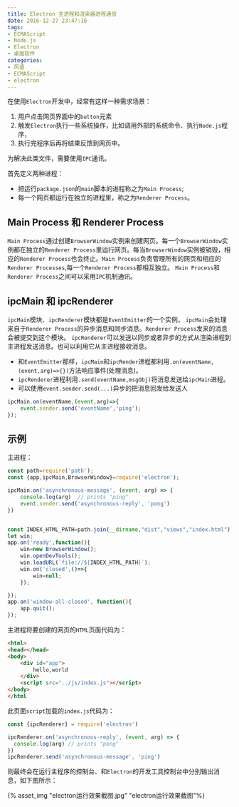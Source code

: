 ```yaml
---
title: Electron 主进程和渲染器进程通信
date: 2016-12-27 23:47:16
tags:
- ECMAScript
- Node.js
- Electron
- 桌面软件
categories:
- 风语
- ECMAScript
- electron
---
```



在使用`Electron`开发中，经常有这样一种需求场景：
1. 用户点击网页界面中的`button`元素
2. 触发`Electron`执行一些系统操作，比如调用外部的系统命令、执行`Node.js`程序，
3. 执行完程序后再将结果反馈到网页中。

为解决此类文件，需要使用`IPC`通讯。

首先定义两种进程：
* 把运行`package.json`的`main`脚本的进程称之为`Main Process`;
* 每一个网页都运行在独立的进程里，称之为`Renderer Process`。

## Main Process 和 Renderer Process

`Main Process`通过创建`BrowserWindow`实例来创建网页。每一个`BrowserWindow`实例都在独立的`Renderer Process`里运行网页。每当`BrowserWindow`实例被销毁，相应的`Renderer Process`也会终止。`Main Process`负责管理所有的网页和相应的`Renderer Processes`,每一个`Renderer Process`都相互独立。
`Main Process`和`Renderer Process`之间可以采用`IPC`机制通讯。

## ipcMain 和 ipcRenderer

`ipcMain`模块、`ipcRenderer`模块都是`EventEmitter`的一个实例，
`ipcMain`会处理来自于`Renderer Process`的异步消息和同步消息。`Renderer Process`发来的消息会被提交到这个模块。
`ipcRenderer`可以发送以同步或者异步的方式从渲染进程到主进程发送消息。也可以利用它从主进程接收消息。

* 和`EventEmitter`那样，`ipcMain`和`ipcRender`进程都利用`.on(eventName,(event,arg)=>{})`方法响应事件(处理消息)。
* `ipcRenderer`进程利用`.send(eventName,msgObj)`将消息发送给`ipcMain`进程。
* 可以使用`event.sender.send(...)`异步的把消息回发给发送人

```JavaScript
ipcMain.on(eventName,(event,arg)=>{
    event.sender.send('eventName','ping');
});
```

## 示例

主进程：
```JavaScript
const path=require('path');
const {app,ipcMain,BrowserWindow}=require('electron');

ipcMain.on('asynchronous-message', (event, arg) => {
    console.log(arg)  // prints "ping"
    event.sender.send('asynchronous-reply', 'pong')
})


const INDEX_HTML_PATH=path.join(__dirname,"dist","views","index.html");
let win;
app.on('ready',function(){
    win=new BrowserWindow();
    win.openDevTools();
    win.loadURL(`file://${INDEX_HTML_PATH}`);
    win.on('closed',()=>{
        win=null;
    });

});
app.on('window-all-closed', function(){
    app.quit();
});
```

主进程将要创建的网页的`HTML`页面代码为：
```HTML
<html>
<head></head>
<body>
    <div id="app">
        hello,world
    </div>
    <script src="../js/index.js"></script>
</body>
</html
```
此页面`script`加载的`index.js`代码为：
```JavaScript
const {ipcRenderer} = require('electron')

ipcRenderer.on('asynchronous-reply', (event, arg) => {
  console.log(arg) // prints "pong"
})
ipcRenderer.send('asynchronous-message', 'ping')
```
则最终会在运行主程序的控制台、和`Electron`的开发工具控制台中分别输出消息，如下图所示：

{% asset_img "electron运行效果截图.jpg" "electron运行效果截图"%}

